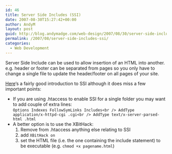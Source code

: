 ```yaml
---
id: 46
title: Server Side Includes (SSI)
date: 2007-08-30T15:27:42+00:00
author: AndyM
layout: post
guid: http://blog.andymadge.com/web-design/2007/08/30/server-side-includes-ssi/
permalink: /2007/08/server-side-includes-ssi/
categories:
  - Web Development
---
```

Server Side Include can be used to allow insertion of an HTML into another. e.g. header or footer can be separated from pages so you only have to change a single file to update the header/footer on all pages of your site.<!--more-->

[Here](http://www.andreas.com/faq-ssi.html)&#8216;s a fairly good introduction to SSI although it does miss a few important points:

  * If you are using .htaccess to enable SSI for a single folder you may want to add couple of extra lines:  
    `Options Indexes FollowSymLinks Includes<br />
AddType application/x-httpd-cgi .cgi<br />
AddType text/x-server-parsed-html .html`
  * A better option is to use the XBitHack: 
      1. Remove from .htaccess anything else relating to SSI
      2. add `XBitHack on`
      3. set the HTML file (i.e. the one containing the include statement) to be executable (e.g. `chmod +x pagename.html`)